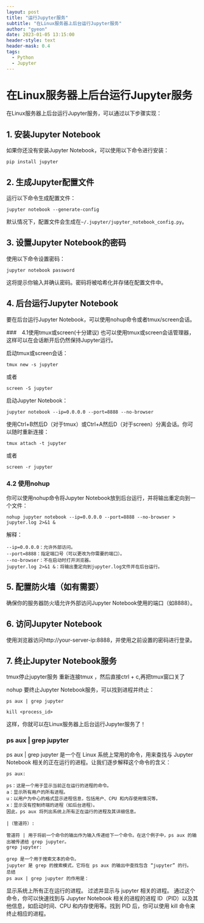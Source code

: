 ```yaml
---
layout: post
title: "运行Jupyter服务"
subtitle: "在Linux服务器上后台运行Jupyter服务"
author: "gyeon"
date: 2023-01-05 13:15:00
header-style: text
header-mask: 0.4
tags:
  - Python
  - Jupyter
---
```


# 在Linux服务器上后台运行Jupyter服务

在Linux服务器上后台运行Jupyter服务，可以通过以下步骤实现：

## 1. 安装Jupyter Notebook

如果你还没有安装Jupyter Notebook，可以使用以下命令进行安装：

```shell
pip install jupyter
```

## 2. 生成Jupyter配置文件
运行以下命令生成配置文件：

```shell
jupyter notebook --generate-config
```

默认情况下，配置文件会生成在`~/.jupyter/jupyter_notebook_config.py`。

## 3. 设置Jupyter Notebook的密码
使用以下命令设置密码：

```shell
jupyter notebook password
```

这将提示你输入并确认密码。密码将被哈希化并存储在配置文件中。

## 4. 后台运行Jupyter Notebook
要在后台运行Jupyter Notebook，可以使用nohup命令或者tmux/screen会话。

###　4.1使用tmux或screen(十分建议)
也可以使用tmux或screen会话管理器，这样可以在会话断开后仍然保持Jupyter运行。

启动tmux或screen会话：

```shell
tmux new -s jupyter
```

或者

```shell
screen -S jupyter
```

启动Jupyter Notebook：

```shell
jupyter notebook --ip=0.0.0.0 --port=8888 --no-browser
```

使用Ctrl+B然后D（对于tmux）或Ctrl+A然后D（对于screen）分离会话。你可以随时重新连接：

```shell
tmux attach -t jupyter
```

或者

```shell
screen -r jupyter
```

### 4.2 使用nohup
你可以使用nohup命令将Jupyter Notebook放到后台运行，并将输出重定向到一个文件：

```shell
nohup jupyter notebook --ip=0.0.0.0 --port=8888 --no-browser > jupyter.log 2>&1 &
```

解释：
```shell
--ip=0.0.0.0：允许外部访问。
--port=8888：指定端口号（可以更改为你需要的端口）。
--no-browser：不在启动时打开浏览器。
jupyter.log 2>&1 &：将输出重定向到jupyter.log文件并在后台运行。
```

## 5. 配置防火墙（如有需要）
确保你的服务器防火墙允许外部访问Jupyter Notebook使用的端口（如8888）。

## 6. 访问Jupyter Notebook
使用浏览器访问http://your-server-ip:8888，并使用之前设置的密码进行登录。

## 7. 终止Jupyter Notebook服务
tmux停止jupyter服务
重新连接tmux ，然后直接ctrl + c,再把tmux窗口关了

nohup
要终止Jupyter Notebook服务，可以找到进程并终止：

```shell
ps aux | grep jupyter

kill <process_id>
```

这样，你就可以在Linux服务器上后台运行Jupyter服务了！

### ps aux | grep jupyter
ps aux | grep jupyter 是一个在 Linux 系统上常用的命令，用来查找与 Jupyter Notebook 相关的正在运行的进程。让我们逐步解释这个命令的含义：

```shell
ps aux:

ps：这是一个用于显示当前正在运行的进程的命令。
a：显示所有用户的所有进程。
u：以用户为中心的格式显示进程信息，包括用户、CPU 和内存使用情况等。
x：显示没有控制终端的进程（如后台进程）。
因此，ps aux 将列出系统上所有正在运行的进程及其详细信息。

|（管道符）:

管道符 | 用于将前一个命令的输出作为输入传递给下一个命令。在这个例子中，ps aux 的输出被传递给 grep jupyter。
grep jupyter:

grep 是一个用于搜索文本的命令。
jupyter 是 grep 的搜索模式，它将在 ps aux 的输出中查找包含 “jupyter” 的行。
总结
ps aux | grep jupyter 的作用是：
```

显示系统上所有正在运行的进程。
过滤并显示与 jupyter 相关的进程。
通过这个命令，你可以快速找到与 Jupyter Notebook 相关的进程的进程 ID（PID）以及其他信息，如启动时间、CPU 和内存使用等。找到 PID 后，你可以使用 kill 命令来终止相应的进程。